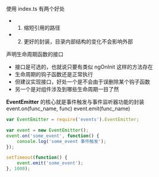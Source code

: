 使用 index.ts 有两个好处
 * 1. 缩短引用的路径
 * 2. 更好的封装，目录内部结构的变化不会影响外部

声明生命周期函数的接口
 * 接口是可选的，也就说只要有类似 ngOnInit 这样的方法存在
 * 生命周期的钩子函数还是正常执行
 * 但建议实现接口，好处一个是不会由于误删除某个钩子函数
 * 另一个是对组件涉及到哪些生命周期一目了然

**EventEmitter** 的核心就是事件触发与事件监听器功能的封装
event.on(func_name, func)
event.emit(func_name)
``` JavaScript
var EventEmitter = require('events').EventEmitter; 

var event = new EventEmitter(); 
event.on('some_event', function() { 
    console.log('some_event 事件触发'); 
}); 

setTimeout(function() { 
    event.emit('some_event'); 
}, 1000); 
```




